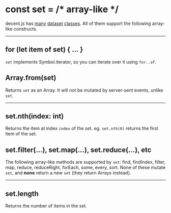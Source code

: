 # const set = /* array-like */

decent.js has [many](users.md) [dataset](channels.md) [classes](pinned-messages.md). All of them support the following array-like constructs.

---

## for (let item of set) { ... }
`set` implements Symbol.iterator, so you can iterate over it using `for..of`.

## Array.from(set)
Returns `set` as an Array. It will not be mutated by server-sent events, unlike `set`.

---

## set.nth(index: int)
Returns the item at index `index` of the set. eg. `set.nth(0)` returns the first item of the set.

## set.filter(...), set.map(...), set.reduce(...), etc
The following array-like methods are supported by `set`: find, findIndex, filter, map, reduce, reduceRight, forEach, some, every, sort. None of these mutate `set`, and **none** return a new `set` (they return Arrays instead).

---

## set.length
Returns the number of items in the set.
